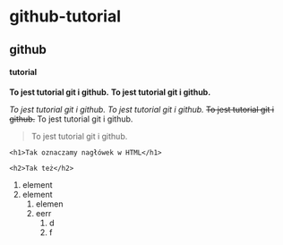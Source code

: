 # github-tutorial
## github
#### tutorial

**To jest tutorial git i github.**
__To jest tutorial git i github.__

*To jest tutorial git i github.*
_To jest tutorial git i github._
~~To jest tutorial git i github.~~
To jest tutorial git i github.

>To jest tutorial git i github.


````
<h1>Tak oznaczamy nagłówek w HTML</h1>
````

    <h2>Tak też</h2>

1. element
2. element
   1. elemen
   2. eerr
      1. d
      2. f
